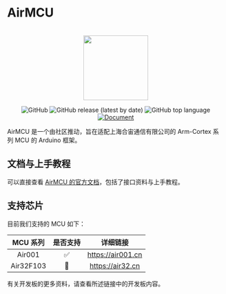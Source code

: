# AirMCU

<p align="center">
    <br>
    <img src="https://avatars.githubusercontent.com/u/125976181" width="150"/>
    <br>
</p>
<p align="center">
    <img alt="GitHub" src="https://img.shields.io/github/license/Air-duino/Arduino-AirMCU">
    <img alt="GitHub release (latest by date)" src="https://img.shields.io/github/v/release/Air-duino/Arduino-AirMCU">
    <img alt="GitHub top language" src="https://img.shields.io/github/languages/top/Air-duino/Arduino-AirMCU">
    <a href="https://arduino.luatos.com/"><img alt="Document" src="https://img.shields.io/badge/document-online-blue"></a>
</p>

AirMCU 是一个由社区推动，旨在适配上海合宙通信有限公司的 Arm-Cortex 系列 MCU 的 Arduino 框架。

## 文档与上手教程

可以直接查看 [AirMCU 的官方文档](https://arduino.luatos.com/)，包括了接口资料与上手教程。

## 支持芯片

目前我们支持的 MCU 如下：

| MCU 系列  | 是否支持 |      详细链接       |
| :-------: | :------: | :-----------------: |
|  Air001   |    ✅     | <https://air001.cn> |
| Air32F103 |    🔨     | <https://air32.cn>  |

有关开发板的更多资料，请查看所述链接中的开发板内容。
